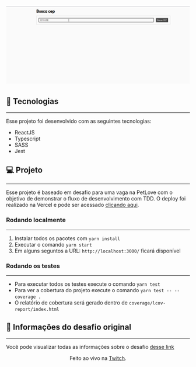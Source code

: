 <h1 align="center">
  <img alt="Busca cep" title="Busca cep" src="./public/images/demo.gif" />
</h1>

## 🚀 Tecnologias

---

Esse projeto foi desenvolvido com as seguintes tecnologias:

- ReactJS
- Typescript
- SASS
- Jest

## 💻 Projeto

---

Esse projeto é baseado em desafio para uma vaga na PetLove com o objetivo de demonstrar o fluxo de desenvolvimento com TDD. O deploy foi realizado na Vercel e pode ser acessado [clicando aqui](https://busca-cep-petlove-front-end.vercel.app/).

### Rodando localmente

---

1. Instalar todos os pacotes com `yarn install`
2. Executar o comando `yarn start`
3. Em alguns seguntos a URL: `http://localhost:3000/` ficará disponível

### Rodando os testes

---

- Para executar todos os testes execute o comando `yarn test`
- Para ver a cobertura do projeto execute o comando `yarn test -- --coverage .`
- O relatório de cobertura será gerado dentro de `coverage/lcov-report/index.html`

## 🔖 Informações do desafio original

---

Você pode visualizar todas as informações sobre o desafio [desse link](https://github.com/petlove/vagas/tree/master/frontend)

<p align="center">Feito ao vivo na <a href="https://twitch.tv/devlucaslopes" target="_blank">Twitch</a>.</p>
